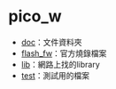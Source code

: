 # pico_w

- [doc](./doc/)：文件資料夾
- [flash_fw](./flash_fw/)：官方燒錄檔案
- [lib](./lib/)：網路上找的library
- [test](./test/)：測試用的檔案
